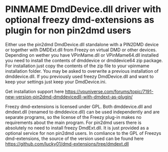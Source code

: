# PINMAME DmdDevice.dll driver with optional freezy dmd-extensions as plugin for non pin2dmd users

Either use the pin2dmd DmdDevice.dll standalone with a PIN2DMD device or together with DMDExt.dll from Freezy on virtual DMD or other devices. 
Depending on wether you have VPinMame.dll or VPinMame64.dll installed you need to install the contents of dmddevice or dmddevice64 zip package.
For installation just copy the contents of the zip file to your vpinmame installation folder. You may be asked to overwrite a previous installation of dmddevice.dll.
If you previously used freezy DmdDevice.dll and want to keep your settings just keep your DmdDevice.ini.

Get installation support here 
https://vpuniverse.com/forums/topic/7191-new-version-pin2dmd-dmddevicedll-with-dmdext-as-plugin/

Freezy dmd-extensions is licensed under GPL. Both dmddevice.dll and dmdext.dll (renamed to dmddevice.dll) can be used independently 
and are separate programs, so the license of the Freezy plug-in makes no requirements about the main program.
For pin2dmd users there is absolutely no need to install freezy DmdExt.dll. It is just provided as a optional service for non pin2dmd users.
In comliance to the GPL of Freezys dmd-extensions, the source of the version used can be found here 
https://github.com/lucky01/dmd-extensions/tree/dmdext.dll



